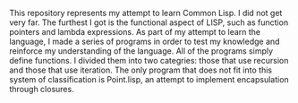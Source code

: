 This repository represents my attempt to learn Common Lisp.  I did not get very far.  The furthest I got is the functional aspect of LISP, such as function pointers and lambda expressions.  As part of my attempt to learn the language, I made a series of programs in order to test my knowledge and reinforce my understanding of the language.  All of the programs simply define functions.  I divided them into two categries: those that use recursion and those that use iteration.  The only program that does not fit into this system of classification is Point.lisp, an attempt to implement encapsulation through closures.